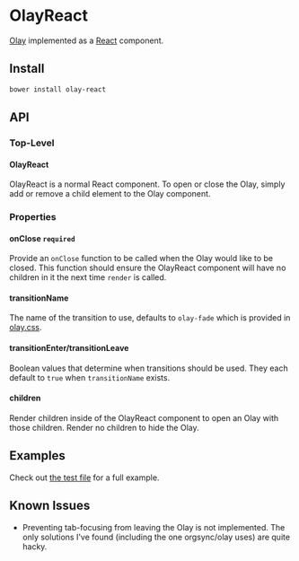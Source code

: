 # OlayReact

[Olay] implemented as a [React] component.


## Install

```bash
bower install olay-react
```

## API

### Top-Level

#### OlayReact

OlayReact is a normal React component. To open or close the Olay, simply add or remove a child element to the Olay component.

### Properties

#### onClose `required`

Provide an `onClose` function to be called when the Olay would like to be closed. This function should ensure the OlayReact component will have no children in it the next time `render` is called.

#### transitionName

The name of the transition to use, defaults to `olay-fade` which is provided in
[olay.css](olay.css).

#### transitionEnter/transitionLeave

Boolean values that determine when transitions should be used. They each default to `true` when `transitionName` exists.

#### children

Render children inside of the OlayReact component to open an Olay with those children. Render no children to hide the Olay.

## Examples

Check out [the test file](https://orgsync.github.io/olay-react/test.html) for a
full example.

## Known Issues

- Preventing tab-focusing from leaving the Olay is not implemented. The only
  solutions I've found (including the one orgsync/olay uses) are quite hacky.

[Olay]: https://github.com/orgsync/olay
[React]: https://github.com/facebook/react
